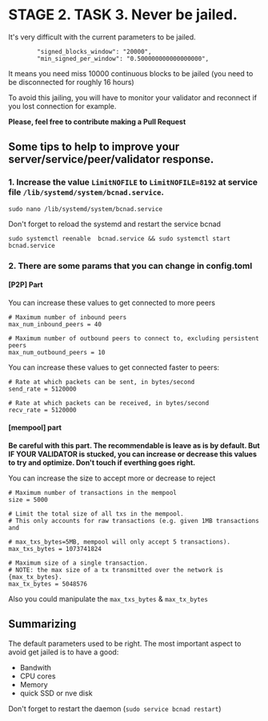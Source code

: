 # STAGE 2. TASK 3. Never be jailed.

It's very difficult with the current parameters to be jailed.

```
        "signed_blocks_window": "20000",
        "min_signed_per_window": "0.500000000000000000",
```

It means you need miss 10000 continuous blocks to be jailed (you need to be disconnected for roughly 16 hours)

To avoid this jailing, you will have to monitor your validator and reconnect if you lost connection for example.

**Please, feel free to contribute making a Pull Request**

## Some tips to help to improve your server/service/peer/validator response.

### 1. Increase the value  `LimitNOFILE`  to `LimitNOFILE=8192` at service file `/lib/systemd/system/bcnad.service`.
```
sudo nano /lib/systemd/system/bcnad.service
```

Don't forget to reload the systemd and restart the service bcnad
```
sudo systemctl reenable  bcnad.service && sudo systemctl start bcnad.service
```

### 2. There are some params that you can change in config.toml

#### [P2P] Part

You can increase these values to get connected to more peers

```
# Maximum number of inbound peers
max_num_inbound_peers = 40

# Maximum number of outbound peers to connect to, excluding persistent peers
max_num_outbound_peers = 10
```
You can increase these values to get connected faster to peers:

```
# Rate at which packets can be sent, in bytes/second
send_rate = 5120000

# Rate at which packets can be received, in bytes/second
recv_rate = 5120000
```

#### [mempool] part

**Be careful with this part. The recommendable is leave as is by default. But IF YOUR VALIDATOR is stucked, you can increase or decrease this values to try and optimize. Don't touch if everthing goes right.**

You can increase the size to accept more or decrease to reject
```
# Maximum number of transactions in the mempool
size = 5000

# Limit the total size of all txs in the mempool.
# This only accounts for raw transactions (e.g. given 1MB transactions and

# max_txs_bytes=5MB, mempool will only accept 5 transactions).
max_txs_bytes = 1073741824

# Maximum size of a single transaction.
# NOTE: the max size of a tx transmitted over the network is {max_tx_bytes}.
max_tx_bytes = 5048576
```
Also you could manipulate the `max_txs_bytes` & `max_tx_bytes`

## Summarizing 

The default parameters used to be right. The most important aspect to avoid get jailed is to have a good:
* Bandwith 
* CPU cores
* Memory 
* quick SSD or nve disk

Don't forget to restart the daemon (`sudo service bcnad restart`)
